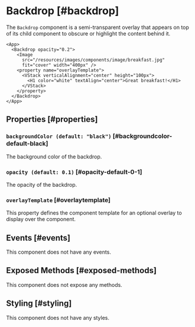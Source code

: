 # Backdrop [#backdrop]

The `Backdrop` component is a semi-transparent overlay that appears on top of its child component to obscure or highlight the content behind it.

```xmlui-pg copy display name="Example: using Backdrop"
<App>
  <Backdrop opacity="0.2">
    <Image 
      src="/resources/images/components/image/breakfast.jpg" 
      fit="cover" width="400px" />
    <property name="overlayTemplate">
      <VStack verticalAlignment="center" height="100px">
        <H1 color="white" textAlign="center">Great breakfast!</H1>
      </VStack>
    </property>
  </Backdrop>
</App>
```

## Properties [#properties]

### `backgroundColor (default: "black")` [#backgroundcolor-default-black]

The background color of the backdrop.

### `opacity (default: 0.1)` [#opacity-default-0-1]

The opacity of the backdrop.

### `overlayTemplate` [#overlaytemplate]

This property defines the component template for an optional overlay to display over the component.

## Events [#events]

This component does not have any events.

## Exposed Methods [#exposed-methods]

This component does not expose any methods.

## Styling [#styling]

This component does not have any styles.
